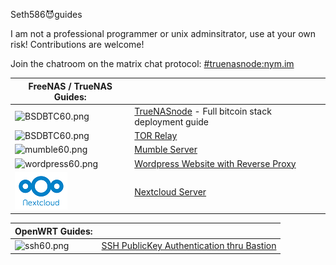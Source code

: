 Seth586😈guides

I am not a professional programmer or unix adminsitrator, use at your own risk!
Contributions are welcome!

Join the chatroom on the matrix chat protocol: [#truenasnode:nym.im](https://matrix.to/#/#truenasnode:nym.im)



| **FreeNAS / TrueNAS Guides:** | | 
| --------------- | --------------- |
| ![BSDBTC60.png](bitcoin/images/BSDBTC60.png) | [TrueNASnode](bitcoin/README.md) - Full bitcoin stack deployment guide |
| ![BSDBTC60.png](tor_relay/images/tor60.png)  | [TOR Relay](tor_relay/README.md) |
| ![mumble60.png](mumble/images/mumble60.png) | [Mumble Server](mumble/README.md)  | 
| ![wordpress60.png](webserver/images/wordpress60.png) | [Wordpress Website with Reverse Proxy](webserver/README.md) |
| ![nc60.png](nextcloud/images/nc60.png) | [Nextcloud Server](nextcloud/README.md) |

| **OpenWRT Guides:** |  | 
| --------------- | --------------- | 
| ![ssh60.png](OpenWRT/security/images/ssh60.png) | [SSH PublicKey Authentication thru Bastion](OpenWRT/security/README.md) | 
